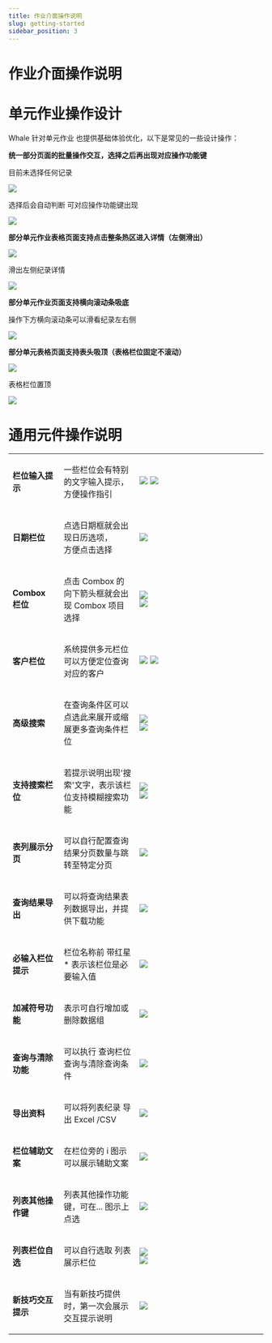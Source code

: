 ```yaml
---
title: 作业介面操作说明
slug: getting-started
sidebar_position: 3
---
```



# 作业介面操作说明

# 单元作业操作设计

Whale 针对单元作业 也提供基础体验优化，以下是常见的一些设计操作：

**统一部分页面的批量操作交互，选择之后再出现对应操作功能键**

目前未选择任何记录

<img src="/assets/CRFSblWR2owla5xeaOZcDjSUnhf.png"/>

选择后会自动判断 可对应操作功能键出现

<img src="/assets/TwOhbSCtio1AbFxlwPZc38pinwd.png"/>

**部分单元作业表格页面支持点击整条热区进入详情（左侧滑出）**

<img src="/assets/CuBpb3FWOo0YIWxOqTacAP68nQb.png"/>

滑出左侧纪录详情

<img src="/assets/Km7HbDOgOobgEcxXq1zcVJ2Hn6f.png"/>

**部分单元作业页面支持横向滚动条吸底**

操作下方横向滚动条可以滑看纪录左右侧

<img src="/assets/EfFNbigB3ozSBCxI3uDcz9NZnRc.png"/>

**部分单元表格页面支持表头吸顶（表格栏位固定不滚动）**

<img src="/assets/Ss7eb0pR8oNhYCxNdctcHfUwnvh.png"/>

表格栏位置顶

<img src="/assets/KQccbib9Qoqo4dxYRjLcWMQHnMm.png"/>

# 通用元件操作说明

<table>
<colgroup>
<col width="126"/>
<col width="236"/>
<col width="521"/>
</colgroup>
<tbody>
<tr>
<td><p><strong>栏位输入提示</strong></p></td><td><p>一些栏位会有特别的文字输入提示，方便操作指引</p></td><td><img src="/assets/GuqvbQSfAogJwlxnmI9cmV4Yndb.png"/>
<img src="/assets/JxKXb6AJOoPMc1x7BLUcHhkynde.png"/></td></tr>
<tr>
<td><p><strong>日期栏位</strong></p></td><td><p>点选日期框就会出现日历选项，<br/>方便点击选择</p></td><td><img src="/assets/NTOBbLsDboqJztxP4Hrc8285nlc.png"/></td></tr>
<tr>
<td><p><strong>Combox 栏位</strong></p></td><td><p>点击 Combox 的向下箭头框就会出现 Combox 项目选择</p></td><td><div class="grid gap-3 grid-cols-2">
<div>
<img src="/assets/JAbIbIHlsopeb0xDzgKcjBpRnae.png"/>
</div>
<div>
<img src="/assets/J3embcgAeoxyYLxNTAWcCxnMnzh.png"/>
</div>
</div></td></tr>
<tr>
<td><p><strong>客户栏位</strong></p></td><td><p>系统提供多元栏位可以方便定位查询对应的客户</p></td><td><img src="/assets/Cwx6bhiqsojJ5SxQ4DRcQumtn3e.png"/>
<img src="/assets/Po1RbCpIzoRTIGxKUrccjJNYnbe.png"/></td></tr>
<tr>
<td><p><strong>高级搜索</strong></p></td><td><p>在查询条件区可以点选此来展开或缩展更多查询条件栏位</p></td><td><div class="grid gap-3 grid-cols-2">
<div>
<img src="/assets/O6vNbR4r4oi5zcxGwWbce1SbnMb.png"/>
</div>
<div>
<img src="/assets/NmE9b0w4tod3Bex3ONXcoAoUnEd.png"/>
</div>
</div></td></tr>
<tr>
<td><p><strong>支持搜索栏位</strong></p></td><td><p>若提示说明出现&#39;搜索&#39;文字，表示该栏位支持模糊搜索功能</p></td><td><div class="grid gap-3 grid-cols-2">
<div>
<img src="/assets/EztfbHbDAoYzocxZY1BczbOOnqe.png"/>
</div>
<div>
<img src="/assets/JrODbNxxxos3hzxLs5tceElsnzc.png"/>
</div>
</div></td></tr>
<tr>
<td><p><strong>表列展示分页</strong></p></td><td><p>可以自行配置查询结果分页数量与跳转至特定分页</p></td><td><img src="/assets/CNLtbDoLKo1Ch0x4SjPcB9HBnCe.png"/></td></tr>
<tr>
<td><p><strong>查询结果导出</strong></p></td><td><p>可以将查询结果表列数据导出，并提供下载功能</p></td><td><img src="/assets/NuTtbN7Fco5oGKx63RscYgjanvg.png"/></td></tr>
<tr>
<td><p><strong>必输入栏位提示</strong></p></td><td><p>栏位名称前 带红星* 表示该栏位是必要输入值</p></td><td><img src="/assets/IduWbIGyio13o8x60C6cNj8rn1e.png"/></td></tr>
<tr>
<td><p><strong>加减符号功能</strong></p></td><td><p>表示可自行增加或删除数据组</p></td><td><img src="/assets/JT6MbH8GRorrSFxeqjkc0VUbnQe.png"/></td></tr>
<tr>
<td><p><strong>查询与清除功能</strong></p></td><td><p>可以执行 查询栏位查询与清除查询条件</p></td><td><img src="/assets/ANV4btz1yoMuhTxiiShc1zT8nlf.png"/></td></tr>
<tr>
<td><p><strong>导出资料</strong></p></td><td><p>可以将列表纪录 导出 Excel /CSV</p></td><td><img src="/assets/SCiobZfZaofYn3xd5TfcteRJn5g.png"/></td></tr>
<tr>
<td><p><strong>栏位辅助文案</strong></p></td><td><p>在栏位旁的 i 图示可以展示辅助文案</p></td><td><img src="/assets/TWVLb2zCQovDjCx8nnhca8eYnYc.png"/></td></tr>
<tr>
<td><p><strong>列表其他操作键</strong></p></td><td><p>列表其他操作功能键，可在... 图示上点选</p></td><td><img src="/assets/RdEvbLYkqoXXwMx2UqGcTH48nvh.png"/></td></tr>
<tr>
<td><p><strong>列表栏位自选</strong></p></td><td><p>可以自行选取 列表展示栏位</p></td><td><div class="grid gap-3 grid-cols-2">
<div>
<img src="/assets/N8lbbrmZPoXYYCxmtVjcMpYSnCd.png"/>
</div>
<div>
<img src="/assets/ARopbbPZeozMFdxavNXcZMWonRe.png"/>
</div>
</div></td></tr>
<tr>
<td><p><strong>新技巧交互提示</strong></p></td><td><p>当有新技巧提供时，第一次会展示交互提示说明</p></td><td><img src="/assets/BUlMbPjYJoPklHxfKbAc97tbnId.png"/></td></tr>
</tbody>
</table>

